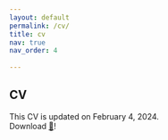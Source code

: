 ```yaml
---
layout: default
permalink: /cv/
title: cv
nav: true
nav_order: 4
 
---
```


## CV

This CV is updated on February 4, 2024.<br> 
Download <a href="{{inyoungcheong.github.io}}/assets/pdf/CV20240205.pdf">📑</a>!

<object data="{{inyoungcheong.github.io}}/assets/pdf/CV20240205.pdf" width="600" height="800" type="application/pdf"></object>
